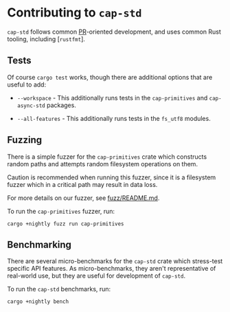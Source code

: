 # Contributing to `cap-std`

`cap-std` follows common [PR]-oriented development, and uses common Rust tooling,
including [`rustfmt`].

[PR]: https://docs.github.com/en/github/collaborating-with-issues-and-pull-requests/about-pull-requests
[rustfmt]: https://github.com/rust-lang/rustfmt#quick-start

## Tests

Of course `cargo test` works, though there are additional options
that are useful to add:

 - `--workspace` - This additionally runs tests in the `cap-primitives` and
   `cap-async-std` packages.

 - `--all-features` - This additionally runs tests in the `fs_utf8` modules.

## Fuzzing

There is a simple fuzzer for the `cap-primitives` crate which constructs
random paths and attempts random filesystem operations on them.

Caution is recommended when running this fuzzer, since it is a filesystem
fuzzer which in a critical path may result in data loss.

For more details on our fuzzer, see [fuzz/README.md].

[fuzz/README.md]: https://github.com/sunfishcode/cap-std/blob/main/fuzz/README.md

To run the `cap-primitives` fuzzer, run:

```
cargo +nightly fuzz run cap-primitives
```

## Benchmarking

There are several micro-benchmarks for the `cap-std` crate which stress-test
specific API features. As micro-benchmarks, they aren't representative of
real-world use, but they are useful for development of `cap-std`.

To run the `cap-std` benchmarks, run:

```
cargo +nightly bench
```

